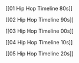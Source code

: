 [[01 Hip Hop Timeline 80s]]

[[02 Hip Hop Timeline 90s]]

[[03 Hip Hop Timeline 00s]]

[[04 Hip Hop Timeline 10s]]

[[05 Hip Hop Timeline 20s]]
















